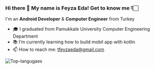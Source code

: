 ### Hi there 👋 My name is Feyza Eda! Get to know me 👇🏻

I'm an **Android Developer** & **Computer Engineer** from Turkey

- 🎓 I graduated from Pamukkale University Computer Engineering Department
- 📚 I’m currently learning how to build mobil app with kotlin
- 📫 How to reach me: tfeyzaeda@gmail.com

![Top-langugaes](https://github-readme-stats.vercel.app/api/top-langs/?username=feyzaeda&layout=compact&show_icons=true&theme=radical)

<!--
**feyzaeda/feyzaeda** is a ✨ _special_ ✨ repository because its `README.md` (this file) appears on your GitHub profile.

Here are some ideas to get you started:

- 🔭 I’m currently working on ...
- 🌱 I’m currently learning ...
- 👯 I’m looking to collaborate on ...
- 🤔 I’m looking for help with ...
- 💬 Ask me about ...
- 📫 How to reach me: ...
- 😄 Pronouns: ...
- ⚡ Fun fact: ...
-->
